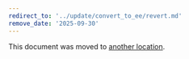 ```yaml
---
redirect_to: '../update/convert_to_ee/revert.md'
remove_date: '2025-09-30'
---
```


<!-- markdownlint-disable -->

This document was moved to [another location](../update/convert_to_ee/revert.md).

<!-- This redirect file can be deleted after <2025-09-30>. -->
<!-- Redirects that point to other docs in the same project expire in three months. -->
<!-- Redirects that point to docs in a different project or site (for example, link is not relative and starts with `https:`) expire in one year. -->
<!-- Before deletion, see: https://docs.gitlab.com/development/documentation/redirects -->